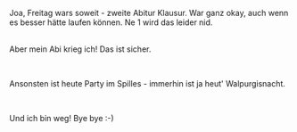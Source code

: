 <html><body><p>Joa, Freitag wars soweit - zweite Abitur Klausur. War ganz okay, auch wenn es besser hätte laufen können. Ne 1 wird das leider nid.<br>

<br>

Aber mein Abi krieg ich! Das ist sicher.<br>

<br>

Ansonsten ist heute Party im Spilles - immerhin ist ja heut' Walpurgisnacht.<br>

<br>

Und ich bin weg!  Bye bye :-)</p></body></html>